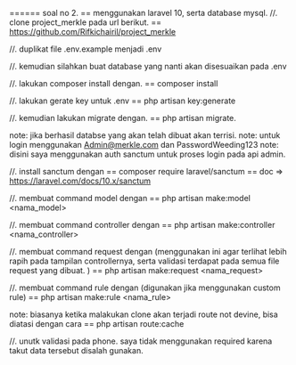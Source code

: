 ====== soal no 2.
== menggunakan laravel 10, serta database mysql.
//. clone project_merkle pada url berikut.
    == https://github.com/Rifkichairil/project_merkle

//. duplikat file .env.example menjadi .env

//. kemudian silahkan buat database yang nanti akan disesuaikan pada .env
    <!-- DB_CONNECTION=mysql
    DB_HOST=127.0.0.1
    DB_PORT=3306
    DB_DATABASE=<nama_database>
    DB_USERNAME=root
    DB_PASSWORD= -->


//. lakukan composer install dengan.
    == composer install

//. lakukan gerate key untuk .env
    == php artisan key:generate

//. kemudian lakukan migrate dengan.
    == php artisan migrate.

note: jika berhasil databse yang akan telah dibuat akan terrisi.
note: untuk login menggunakan Admin@merkle.com dan PasswordWeeding123
note: disini saya menggunakan auth sanctum untuk proses login pada api admin.

//. install sanctum dengan
    == composer require laravel/sanctum
    == doc => https://laravel.com/docs/10.x/sanctum


//. membuat command model dengan 
    == php artisan make:model <nama_model>
    
//. membuat command controller dengan 
    == php artisan make:controller <nama_controller>

//. membuat command request dengan (menggunakan ini agar terlihat lebih rapih pada tampilan controllernya, serta validasi terdapat pada semua file request yang dibuat. )
    == php artisan make:request <nama_request>

//. membuat command rule dengan (digunakan jika menggunakan custom rule)
    == php artisan make:rule <nama_rule>

note: biasanya ketika malakukan clone akan terjadi route not devine, bisa diatasi dengan cara
    == php artisan route:cache

//. unutk validasi pada phone. saya tidak menggunakan required karena takut data tersebut disalah gunakan.
